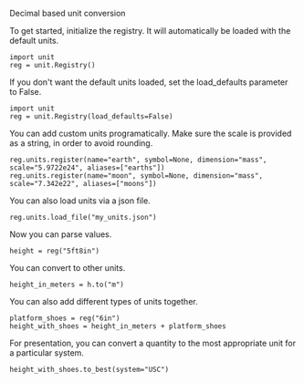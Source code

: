 Decimal based unit conversion

To get started, initialize the registry. It will automatically be loaded with the default units.
```
import unit
reg = unit.Registry()
```

If you don't want the default units loaded, set the load_defaults parameter to False.
```
import unit
reg = unit.Registry(load_defaults=False)
```

You can add custom units programatically. Make sure the scale is provided as a string, in order to avoid rounding.
```
reg.units.register(name="earth", symbol=None, dimension="mass", scale="5.9722e24", aliases=["earths"])
reg.units.register(name="moon", symbol=None, dimension="mass", scale="7.342e22", aliases=["moons"])
```

You can also load units via a json file.
```
reg.units.load_file("my_units.json")
```

Now you can parse values.
```
height = reg("5ft8in")
```

You can convert to other units.
```
height_in_meters = h.to("m")
```

You can also add different types of units together.
```
platform_shoes = reg("6in")
height_with_shoes = height_in_meters + platform_shoes
```

For presentation, you can convert a quantity to the most appropriate unit for a particular system.
```
height_with_shoes.to_best(system="USC")
```

